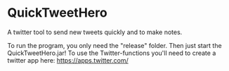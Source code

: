 # QuickTweetHero
A twitter tool to send new tweets quickly and to make notes.

To run the program, you only need the "release" folder. Then just start the QuickTweetHero.jar!
To use the Twitter-functions you'll need to create a twitter app here: https://apps.twitter.com/
